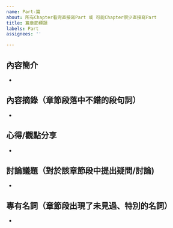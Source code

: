 ```yaml
---
name: Part-篇
about: 所有Chapter看完直接寫Part 或 可能Chapter很少直接寫Part
title: 篇章節標題
labels: Part
assignees: ''

---
```


## 內容簡介

- 

## 內容摘錄（章節段落中不錯的段句詞）

- 

## 心得/觀點分享

- 

## 討論議題（對於該章節段中提出疑問/討論)

- 

## 專有名詞（章節段出現了未見過、特別的名詞）

- 